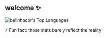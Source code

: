 ## welcome ✨

![belinhacbr's Top Languages](https://github-readme-stats.vercel.app/api/top-langs/?username=belinhacbr&theme=dracula&show_icons=true&hide_border=true&layout=compact)

⚡ Fun fact: these stats barely reflect the reality
<!--
**belinhacbr/belinhacbr** is a ✨ _special_ ✨ repository because its `README.md` (this file) appears on your GitHub profile.

Here are some ideas to get you started:

- 🔭 I’m currently working on ...
- 🌱 I’m currently learning ...
- 👯 I’m looking to collaborate on ...
- 🤔 I’m looking for help with ...
- 💬 Ask me about ...
- 📫 How to reach me: ...
- 😄 Pronouns: ...
- ⚡ Fun fact: ...
-->
